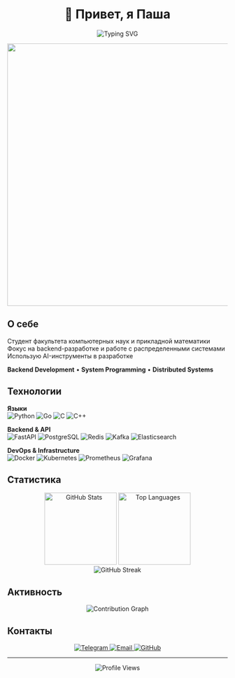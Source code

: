 <div align="center">

# 👋 Привет, я Паша

<img src="https://readme-typing-svg.herokuapp.com?font=Fira+Code&pause=1000&color=6366f1&center=true&vCenter=true&width=435&lines=Backend+Developer;System+Programming;Building+Scalable+Solutions" alt="Typing SVG" />

<p align="center">
  <img src="https://c.tenor.com/ZtuVwa_2f1oAAAAd/tenor.gif" width="600"/>
</p>

</div>

## О себе

Студент факультета компьютерных наук и прикладной математики  
Фокус на backend-разработке и работе с распределенными системами  
Использую AI-инструменты в разработке

**Backend Development** • **System Programming** • **Distributed Systems**

## Технологии

**Языки**  
![Python](https://img.shields.io/badge/Python-3776AB?style=flat&logo=python&logoColor=white)
![Go](https://img.shields.io/badge/Go-00ADD8?style=flat&logo=go&logoColor=white)
![C](https://img.shields.io/badge/C-A8B9CC?style=flat&logo=c&logoColor=white)
![C++](https://img.shields.io/badge/C++-00599C?style=flat&logo=cplusplus&logoColor=white)

**Backend & API**  
![FastAPI](https://img.shields.io/badge/FastAPI-009688?style=flat&logo=fastapi&logoColor=white)
![PostgreSQL](https://img.shields.io/badge/PostgreSQL-4169E1?style=flat&logo=postgresql&logoColor=white)
![Redis](https://img.shields.io/badge/Redis-DC382D?style=flat&logo=redis&logoColor=white)
![Kafka](https://img.shields.io/badge/Kafka-231F20?style=flat&logo=apache-kafka&logoColor=white)
![Elasticsearch](https://img.shields.io/badge/Elasticsearch-005571?style=flat&logo=elasticsearch&logoColor=white)

**DevOps & Infrastructure**  
![Docker](https://img.shields.io/badge/Docker-2496ED?style=flat&logo=docker&logoColor=white)
![Kubernetes](https://img.shields.io/badge/Kubernetes-326CE5?style=flat&logo=kubernetes&logoColor=white)
![Prometheus](https://img.shields.io/badge/Prometheus-E6522C?style=flat&logo=prometheus&logoColor=white)
![Grafana](https://img.shields.io/badge/Grafana-F46800?style=flat&logo=grafana&logoColor=white)

## Статистика

<div align="center">
  <img src="https://github-readme-stats.vercel.app/api?username=nekell3r&show_icons=true&theme=dark&hide_border=true&bg_color=0d1117&title_color=6366f1&icon_color=6366f1&text_color=c9d1d9" alt="GitHub Stats" height="165"/>
  <img src="https://github-readme-stats.vercel.app/api/top-langs/?username=nekell3r&layout=compact&theme=dark&hide_border=true&bg_color=0d1117&title_color=6366f1&text_color=c9d1d9" alt="Top Languages" height="165"/>
</div>

<div align="center">
  <img src="https://streak-stats.demolab.com?user=nekell3r&theme=dark&hide_border=true&background=0d1117&ring=6366f1&fire=6366f1&currStreakLabel=6366f1" alt="GitHub Streak" />
</div>

## Активность

<div align="center">
  <img src="https://github-readme-activity-graph.vercel.app/graph?username=nekell3r&theme=github-compact&hide_border=true&bg_color=0d1117&color=6366f1&line=6366f1&point=c9d1d9&area=true&area_color=6366f1" alt="Contribution Graph" />
</div>

## Контакты

<div align="center">
  <a href="https://t.me/nekell3r">
    <img src="https://img.shields.io/badge/Telegram-26A5E4?style=flat&logo=telegram&logoColor=white" alt="Telegram" />
  </a>
  <a href="mailto:jabsky.pavel@yandex.ru">
    <img src="https://img.shields.io/badge/Email-FF0000?style=flat&logo=yandex&logoColor=white" alt="Email" />
  </a>
  <a href="https://github.com/nekell3r">
    <img src="https://img.shields.io/badge/GitHub-181717?style=flat&logo=github&logoColor=white" alt="GitHub" />
  </a>
</div>

---

<div align="center">
  
![Profile Views](https://komarev.com/ghpvc/?username=nekell3r&color=6366f1&style=flat&label=👀)

</div>